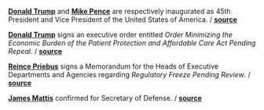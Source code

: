 **[Donald Trump](https://en.wikipedia.org/wiki/Donald_Trump "Wiki Donald Trump")** and
**[Mike Pence](https://en.wikipedia.org/wiki/Mike_Pence "Mike Pence")** are
respectively inaugurated as 45th President and Vice President of the United
States of America.
/ **[source](https://www.usa.gov/inauguration-2017)**

**[Donald Trump](https://en.wikipedia.org/wiki/Donald_Trump "Wiki Donald
Trump")** signs an executive order entitled _Order Minimizing the Economic
Burden of the Patient Protection and Affordable Care Act Pending Repeal_.
/ **[source](https://www.whitehouse.gov/the-press-office/2017/01/2/executive-order-minimizing-economic-burden-patient-protection-and)**

**[Reince Priebus](https://en.wikipedia.org/wiki/Reince_Priebus "Wiki Reince
Priebus")** signs a Memorandum for the Heads of Executive Departments and
Agencies regarding _Regulatory Freeze Pending Review_.
/ **[source](https://www.whitehouse.gov/the-press-office/2017/01/20/memorandum-heads-executive-departments-and-agencies)**

**[James Mattis](https://en.wikipedia.org/wiki/James_Mattis "Wiki James
Mattis")** confirmed for Secretary of Defense.
/ **[source](https://www.defense.gov/About/Biographies/Biography-View/Article/1055835/james-mattis)**
